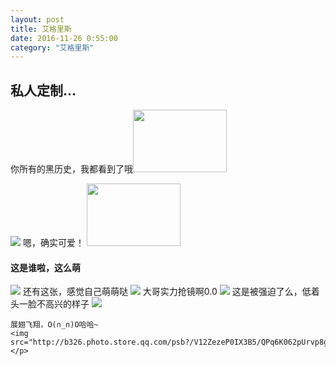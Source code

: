 ```yaml
---
layout: post 
title: 艾格里斯
date: 2016-11-26 0:55:00
category: "艾格里斯"
---
```

<h2 id= "title" > 私人定制...</h2>
<p>
		你所有的黑历史，我都看到了哦<img width="150px" height="100px" src="http://img4q.duitang.com/uploads/item/201409/02/20140902154831_ZWxeF.thumb.700_0.jpeg"/>
</p>
<p>
		<img src="http://b230.photo.store.qq.com/psb?/V12ZezeP0OW9fW/VwYGqumbCyOCCyMTiLxrZbv0wOMO2L3NKrPRKezf17c!/b/dIDbHoloDwAA&bo=IANYAgAAAAABA10!&rf=viewer_4"/>
		嗯，确实可爱！
		<img width="150px" height="100px" src="http://img0.imgtn.bdimg.com/it/u=781746104,1321923526&fm=21&gp=0.jpg"/>
		</p>
<p>
	<h4>这是谁啦，这么萌</h4>
	<img src="http://b284.photo.store.qq.com/psb?/V12ZezeP1elImz/XwoR5w1mMpbgji8D0P0Az78hxwliHvY3Nt.4ubwn5fA!/b/dBwBAAAAAAAA&bo=7gLoAwAAAAAFByM!&rf=viewer_4"/>
	还有这张，感觉自己萌萌哒
	<img src="http://a.hiphotos.baidu.com/zhidao/wh%3D450%2C600/sign=db03591c8744ebf86d246c3becc9fb1c/8b82b9014a90f603c3eefc583912b31bb051ed57.jpg"/>
	大哥实力抢镜啊0.0
	<img src="http://b48.photo.store.qq.com/psu?/79cbcbb9-1dd9-4372-8598-5d6f37fa21f9/Y9uJlhwxelN6MxcWt*6SAxmwusUobSQG8EmWeI0dLKc!/b/YfgLrh8EHQAAYr5GnxwyJgAA&a=53&b=48&bo=ngL2AQAAAAABBEg!&rf=viewer_4"/>
	这是被强迫了么，低着头一脸不高兴的样子
	<img src="http://b327.photo.store.qq.com/psb?/V12ZezeP0IX3B5/6eZOpkqx*l6l1TaOVs4hLjiXRpreuX4laIiOYm3qZzc!/b/dC2W98JLFAAA&bo=gALgAYAC4AEKCCQ!&rf=viewer_4"/>
	
	展翅飞翔，O(∩_∩)O哈哈~
	<img src="http://b326.photo.store.qq.com/psb?/V12ZezeP0IX3B5/QPq6K062pUrvp8g8IM8iEHAZ8AGDI4H19P3JrZh3vr8!/b/dE5qV8ISEQAA&bo=IANYAgAAAAABB1k!&rf=viewer_4"/>
	</p>

	